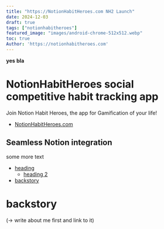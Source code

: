 ```yaml
---
title: "https://NotionHabitHeroes.com NH2 Launch"
date: 2024-12-03
draft: true
tags: ["notionhabitheroes"]
featured_image: "images/android-chrome-512x512.webp"
toc: true
Author: 'https://notionhabitheroes.com'
---
```


**yes** __bla__


# NotionHabitHeroes social competitive habit tracking app
Join Notion Habit Heroes, the app for Gamification of your life!
- [NotionHabitHeroes.com](https://notionhabitheroes.com)
## Seamless Notion integration
some more text
- [heading](#heading)
    - [heading 2](#heading-2)
- [backstory](#backstory)


# backstory
(-> write about me first and link to it)
